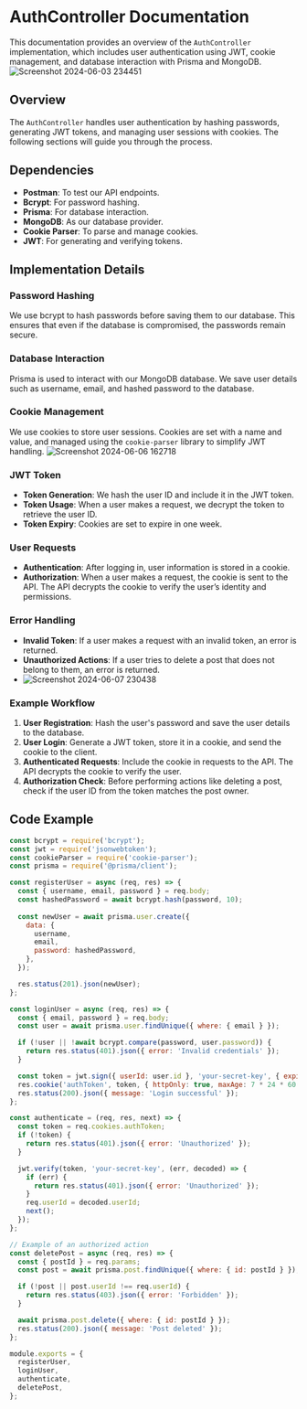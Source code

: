 # AuthController Documentation

This documentation provides an overview of the `AuthController` implementation, which includes user authentication using JWT, cookie management, and database interaction with Prisma and MongoDB.
![Screenshot 2024-06-03 234451](https://github.com/aryanvyas16/Real-Estate/assets/113963972/e403d7e7-bd8c-4a15-a238-92346f02a01e)


## Overview

The `AuthController` handles user authentication by hashing passwords, generating JWT tokens, and managing user sessions with cookies. The following sections will guide you through the process.

## Dependencies

- **Postman**: To test our API endpoints.
- **Bcrypt**: For password hashing.
- **Prisma**: For database interaction.
- **MongoDB**: As our database provider.
- **Cookie Parser**: To parse and manage cookies.
- **JWT**: For generating and verifying tokens.

## Implementation Details

### Password Hashing

We use bcrypt to hash passwords before saving them to our database. This ensures that even if the database is compromised, the passwords remain secure.

### Database Interaction

Prisma is used to interact with our MongoDB database. We save user details such as username, email, and hashed password to the database.

### Cookie Management

We use cookies to store user sessions. Cookies are set with a name and value, and managed using the `cookie-parser` library to simplify JWT handling.
![Screenshot 2024-06-06 162718](https://github.com/aryanvyas16/Real-Estate/assets/113963972/4d967e12-348c-4568-a7f5-5c4c56b0534a)


### JWT Token

- **Token Generation**: We hash the user ID and include it in the JWT token.
- **Token Usage**: When a user makes a request, we decrypt the token to retrieve the user ID.
- **Token Expiry**: Cookies are set to expire in one week.

### User Requests

- **Authentication**: After logging in, user information is stored in a cookie.
- **Authorization**: When a user makes a request, the cookie is sent to the API. The API decrypts the cookie to verify the user’s identity and permissions.

### Error Handling

- **Invalid Token**: If a user makes a request with an invalid token, an error is returned.
- **Unauthorized Actions**: If a user tries to delete a post that does not belong to them, an error is returned.
- ![Screenshot 2024-06-07 230438](https://github.com/aryanvyas16/Real-Estate/assets/113963972/993c5c75-a832-4c78-8634-33d93680ed55)


### Example Workflow

1. **User Registration**: Hash the user's password and save the user details to the database.
2. **User Login**: Generate a JWT token, store it in a cookie, and send the cookie to the client.
3. **Authenticated Requests**: Include the cookie in requests to the API. The API decrypts the cookie to verify the user.
4. **Authorization Check**: Before performing actions like deleting a post, check if the user ID from the token matches the post owner.

## Code Example

```javascript
const bcrypt = require('bcrypt');
const jwt = require('jsonwebtoken');
const cookieParser = require('cookie-parser');
const prisma = require('@prisma/client');

const registerUser = async (req, res) => {
  const { username, email, password } = req.body;
  const hashedPassword = await bcrypt.hash(password, 10);
  
  const newUser = await prisma.user.create({
    data: {
      username,
      email,
      password: hashedPassword,
    },
  });

  res.status(201).json(newUser);
};

const loginUser = async (req, res) => {
  const { email, password } = req.body;
  const user = await prisma.user.findUnique({ where: { email } });

  if (!user || !await bcrypt.compare(password, user.password)) {
    return res.status(401).json({ error: 'Invalid credentials' });
  }

  const token = jwt.sign({ userId: user.id }, 'your-secret-key', { expiresIn: '1w' });
  res.cookie('authToken', token, { httpOnly: true, maxAge: 7 * 24 * 60 * 60 * 1000 }); // 1 week
  res.status(200).json({ message: 'Login successful' });
};

const authenticate = (req, res, next) => {
  const token = req.cookies.authToken;
  if (!token) {
    return res.status(401).json({ error: 'Unauthorized' });
  }

  jwt.verify(token, 'your-secret-key', (err, decoded) => {
    if (err) {
      return res.status(401).json({ error: 'Unauthorized' });
    }
    req.userId = decoded.userId;
    next();
  });
};

// Example of an authorized action
const deletePost = async (req, res) => {
  const { postId } = req.params;
  const post = await prisma.post.findUnique({ where: { id: postId } });

  if (!post || post.userId !== req.userId) {
    return res.status(403).json({ error: 'Forbidden' });
  }

  await prisma.post.delete({ where: { id: postId } });
  res.status(200).json({ message: 'Post deleted' });
};

module.exports = {
  registerUser,
  loginUser,
  authenticate,
  deletePost,
};
